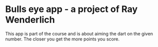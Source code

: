 # Bulls eye app - a project of Ray Wenderlich

This app is part of the course and is about aiming the dart on the given number. The closer you get the more points you score.


